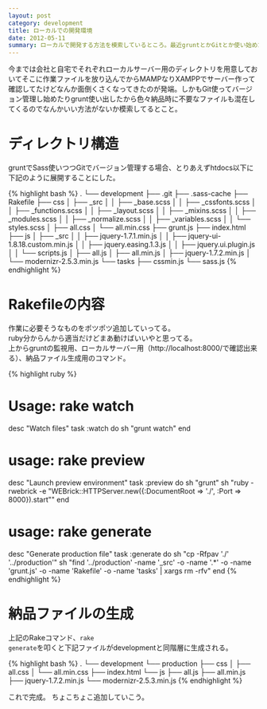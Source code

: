 ```yaml
---
layout: post
category: development
title: ローカルでの開発環境
date: 2012-05-11
summary: ローカルで開発する方法を模索しているところ。最近gruntとかGitとか使い始めたからディレクトリ内に納品時に不要なファイルとかもあるからこれをどうにかするために色々やってみた。
---
```


今までは会社と自宅でそれぞれローカルサーバー用のディレクトリを用意しておいてそこに作業ファイルを放り込んでからMAMPなりXAMPPでサーバー作って確認してたけどなんか面倒くさくなってきたのが発端。しかもGit使ってバージョン管理し始めたりgrunt使い出したから色々納品時に不要なファイルも混在してくるのでなんかいい方法がないか模索してるとこと。

# ディレクトリ構造

gruntでSass使いつつGitでバージョン管理する場合、とりあえずhtdocs以下に下記のように展開することにした。

{% highlight bash %}
.
└── development
    ├── .git
    ├── .sass-cache
    ├── Rakefile
    ├── css
    │   ├── _src
    │   │   ├── _base.scss
    │   │   ├── _cssfonts.scss
    │   │   ├── _functions.scss
    │   │   ├── _layout.scss
    │   │   ├── _mixins.scss
    │   │   ├── _modules.scss
    │   │   ├── _normalize.scss
    │   │   ├── _variables.scss
    │   │   └── styles.scss
    │   ├── all.css
    │   └── all.min.css
    ├── grunt.js
    ├── index.html
    ├── js
    │   ├── _src
    │   │   ├── jquery-1.7.1.min.js
    │   │   ├── jquery-ui-1.8.18.custom.min.js
    │   │   ├── jquery.easing.1.3.js
    │   │   ├── jquery.ui.plugin.js
    │   │   └── scripts.js
    │   ├── all.js
    │   ├── all.min.js
    │   ├── jquery-1.7.2.min.js
    │   └── modernizr-2.5.3.min.js
    └── tasks
        ├── cssmin.js
        └── sass.js
{% endhighlight %}

# Rakefileの内容

作業に必要そうなものをポツポツ追加していってる。  
ruby分からんから適当だけどまあ動けばいいやと思ってる。  
上からgruntの監視用、ローカルサーバー用（http://localhost:8000/で確認出来る）、納品ファイル生成用のコマンド。

{% highlight ruby %}
# Usage: rake watch
desc "Watch files"
task :watch do
	sh "grunt watch"
end

# usage: rake preview
desc "Launch preview environment"
task :preview do
	sh "grunt"
	sh "ruby -rwebrick -e \"WEBrick::HTTPServer.new({:DocumentRoot => './', :Port => 8000}).start\""
end

# usage: rake generate
desc "Generate production file"
task :generate do
	sh "cp -Rfpav './' '../production'"
	sh "find '../production' -name '_src' -o -name '.*' -o -name 'grunt.js' -o -name 'Rakefile' -o -name 'tasks' | xargs rm -rfv"
end
{% endhighlight %}

# 納品ファイルの生成

上記のRakeコマンド、<code class="inline">rake generate</code>を叩くと下記ファイルがdevelopmentと同階層に生成される。

{% highlight bash %}
.
└── development
└── production
    ├── css
    │   ├── all.css
    │   └── all.min.css
    ├── index.html
    └── js
        ├── all.js
        ├── all.min.js
        ├── jquery-1.7.2.min.js
        └── modernizr-2.5.3.min.js
{% endhighlight %}

これで完成。
ちょこちょこ追加していこう。
